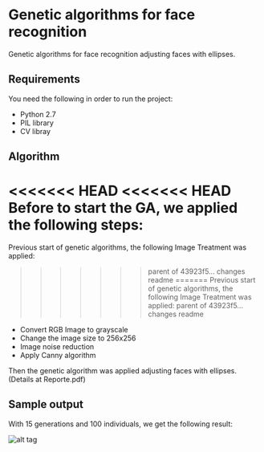 # Genetic algorithms for face recognition

Genetic algorithms for face recognition adjusting faces with ellipses. 

## Requirements
You need the following in order to run the project:
- Python 2.7
- PIL library
- CV libray

## Algorithm

<<<<<<< HEAD
<<<<<<< HEAD
Before to start the GA,  we applied the following steps:
=======
Previous start of genetic algorithms, the following Image Treatment was applied:
>>>>>>> parent of 43923f5... changes readme
=======
Previous start of genetic algorithms, the following Image Treatment was applied:
>>>>>>> parent of 43923f5... changes readme
* Convert RGB Image to grayscale
* Change the image size to 256x256 
* Image noise reduction
* Apply Canny algorithm 

Then the genetic algorithm was applied adjusting faces with ellipses. (Details at Reporte.pdf)


## Sample output

With 15 generations and 100 individuals, we get the following result:

![alt tag](https://github.com/cgcastro/Genetic-algorithms-for-face-recognition/blob/master/face.PNG)